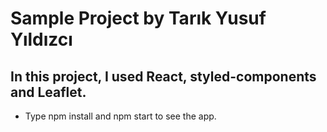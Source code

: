 # Sample Project by Tarık Yusuf Yıldızcı

## In this project, I used React, styled-components and Leaflet.

- Type npm install and npm start to see the app.
